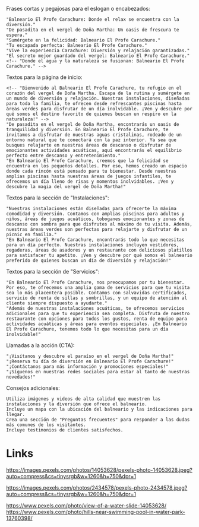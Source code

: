Frases cortas y pegajosas para el eslogan o encabezados:

    "Balneario El Profe Carachure: Donde el relax se encuentra con la diversión."
    "De pasadita en el vergel de Doña Martha: Un oasis de frescura te espera."
    "Sumérgete en la felicidad: Balneario El Profe Carachure."
    "Tu escapada perfecta: Balneario El Profe Carachure."
    "Vive la experiencia Carachure: Diversión y relajación garantizadas."
    "El secreto mejor guardado del vergel: Balneario El Profe Carachure."
    <!-- "Donde el agua y la naturaleza se fusionan: Balneario El Profe Carachure." -->

Textos para la página de inicio:

    <!-- "Bienvenido al Balneario El Profe Carachure, tu refugio en el corazón del vergel de Doña Martha. Escapa de la rutina y sumérgete en un mundo de diversión y relajación. Nuestras instalaciones, diseñadas para toda la familia, te ofrecen desde refrescantes piscinas hasta áreas verdes para disfrutar de un día inolvidable. ¡Ven y descubre por qué somos el destino favorito de quienes buscan un respiro en la naturaleza!" -->
    "De pasadita en el vergel de Doña Martha, encontrarás un oasis de tranquilidad y diversión. En Balneario El Profe Carachure, te invitamos a disfrutar de nuestras aguas cristalinas, rodeado de un entorno natural que te conectará con la paz interior. Ya sea que busques relajarte en nuestras áreas de descanso o disfrutar de emocionantes actividades acuáticas, aquí encontrarás el equilibrio perfecto entre descanso y entretenimiento."
    "En Balneario El Profe Carachure, creemos que la felicidad se encuentra en los pequeños detalles. Por eso, hemos creado un espacio donde cada rincón está pensado para tu bienestar. Desde nuestras amplias piscinas hasta nuestras áreas de juegos infantiles, te ofrecemos un día lleno de risas y momentos inolvidables. ¡Ven y descubre la magia del vergel de Doña Martha!"

Textos para la sección de "Instalaciones":

    "Nuestras instalaciones están diseñadas para ofrecerte la máxima comodidad y diversión. Contamos con amplias piscinas para adultos y niños, áreas de juegos acuáticos, toboganes emocionantes y zonas de descanso con sombra para que disfrutes al máximo de tu visita. Además, nuestras áreas verdes son perfectas para relajarte y disfrutar de un picnic en familia."
    "En Balneario El Profe Carachure, encontrarás todo lo que necesitas para un día perfecto. Nuestras instalaciones incluyen vestidores, regaderas, áreas de asadores y un restaurante con deliciosos platillos para satisfacer tu apetito. ¡Ven y descubre por qué somos el balneario preferido de quienes buscan un día de diversión y relajación!"

Textos para la sección de "Servicios":

    "En Balneario El Profe Carachure, nos preocupamos por tu bienestar. Por eso, te ofrecemos una amplia gama de servicios para que tu visita sea lo más placentera posible. Contamos con salvavidas certificados, servicio de renta de sillas y sombrillas, y un equipo de atención al cliente siempre dispuesto a ayudarte."
    "Además de nuestras instalaciones acuáticas, te ofrecemos servicios adicionales para que tu experiencia sea completa. Disfruta de nuestro restaurante con opciones para todos los gustos, renta de equipo para actividades acuáticas y áreas para eventos especiales. ¡En Balneario El Profe Carachure, tenemos todo lo que necesitas para un día inolvidable!"

Llamadas a la acción (CTA):

    "¡Visítanos y descubre el paraíso en el vergel de Doña Martha!"
    "¡Reserva tu día de diversión en Balneario El Profe Carachure!"
    "¡Contáctanos para más información y promociones especiales!"
    "¡Síguenos en nuestras redes sociales para estar al tanto de nuestras novedades!"

Consejos adicionales:

    Utiliza imágenes y videos de alta calidad que muestren las instalaciones y la diversión que ofrece el balneario.
    Incluye un mapa con la ubicación del balneario y las indicaciones para llegar.
    Crea una sección de "Preguntas frecuentes" para responder a las dudas más comunes de los visitantes.
    Incluye testimonios de clientes satisfechos.

# Links

https://images.pexels.com/photos/14053628/pexels-photo-14053628.jpeg?auto=compress&cs=tinysrgb&w=1260&h=750&dpr=1

https://images.pexels.com/photos/2434578/pexels-photo-2434578.jpeg?auto=compress&cs=tinysrgb&w=1260&h=750&dpr=1

https://www.pexels.com/photo/view-of-a-water-slide-14053628/
https://www.pexels.com/photo/hills-near-swimming-pool-in-water-park-13760398/
